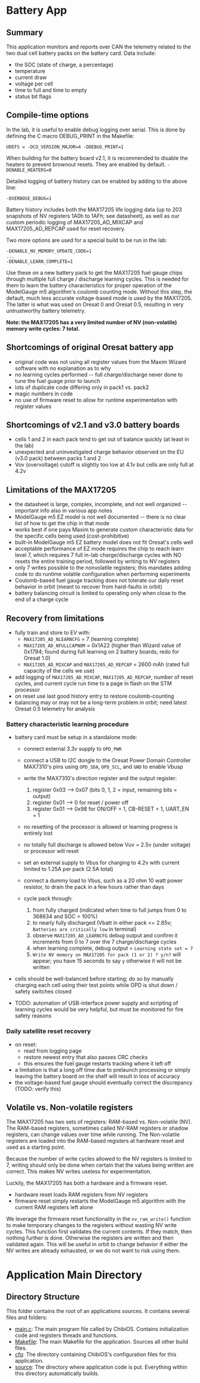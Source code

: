 # Battery App
## Summary
This application monitors and reports over CAN the telemetry related to
the two dual cell battery packs on the battery card. Data include:

- the SOC (state of charge, a percentage)
- temperature
- current draw
- voltage per cell
- time to full and time to empty
- status bit flags

## Compile-time options
In the lab, it is useful to enable debug logging over serial. This is done
by defining the C macro DEBUG_PRINT in the Makefile:

`UDEFS = -DCO_VERSION_MAJOR=4 -DDEBUG_PRINT=1`

When building for the battery board v2.1, it is recommended to disable the heaters
to prevent brownout resets. They are enabled by default.
`-DENABLE_HEATERS=0`

Detailed logging of battery history can be enabled by adding to the above line:

`-DVERBOSE_DEBUG=1`

Battery history includes both the MAX17205 life logging data (up to 203 snapshots of NV registers 1A0h to 1AFh; see datasheet),
as well as our custom periodic logging of MAX17205_AD_MIXCAP and MAX17205_AD_REPCAP used for reset recovery.

Two more options are used for a special build to be run in the lab:

```
-DENABLE_NV_MEMORY_UPDATE_CODE=1
...
-DENABLE_LEARN_COMPLETE=1
```

Use these on a new battery pack to get the MAX17205 fuel gauge chips through multiple full charge / discharge learning cycles.
This is needed for them to learn the battery characteristics for proper operation of the ModelGauge m5 algorithm's coulomb counting mode.
Without this step, the default, much less accurate voltage-based mode is used by the MAX17205. The latter is what was used on Oresat 0 and Oresat 0.5, 
resulting in very untrustworthy battery telemetry.

**Note: the MAX17205 has a very limited number of NV (non-volatile) memory write cycles: 7 total.**

## Shortcomings of original Oresat battery app
- original code was not using all register values from the Maxim Wizard software with no explanation as to why
- no learning cycles performed -- full charge/discharge never done to tune the fuel guage prior to launch
- lots of duplicate code differing only in pack1 vs. pack2
- magic numbers in code
- no use of firmware reset to allow for runtime experimentation with register values

## Shortcomings of v2.1 and v3.0 battery boards
- cells 1 and 2 in each pack tend to get out of balance quickly (at least in the lab)
- unexpected and uninvestigated charge behavior observed on the EU (v3.0 pack) between packs 1 and 2
- Vov (overvoltage) cutoff is slightly too low at 4.1v but cells are only full at 4.2v

## Limitations of the MAX17205
- the datasheet is large, complex, incomplete, and not well organized -- important info also in various app notes
- ModelGauge m5 EZ model is not well documented -- there is no clear list of how to get the chip in that mode
- works best if one pays Maxim to generate custom characteristic data for the specific cells being used (cost-prohibitive)
- built-in ModelGauge m5 EZ battery model does not fit Oresat's cells well
- acceptable performance of EZ mode requires the chip to reach learn level 7, which requires 7 full in-lab charge/discharge cycles with NO resets the entire training period, followed by writing to NV registers
- only 7 writes possible to the nonvolatile registers; this mandates adding code to do runtime volatile configuration when performing experiments
- Coulomb-based fuel gauge tracking does not tolerate our daily reset behavior in orbit (meant to recover from hard-faults in orbit)
- battery balancing circuit is limited to operating only when close to the end of a charge cycle

## Recovery from limitations
- fully train and store to EV with:
  - `MAX17205_AD_NLEARNCFG` = 7 (learning complete)
  - `MAX17205_AD_NFULLCAPNOM` = 0x1A22 (higher than Wizard value of 0x1794; found during full learning on 2 battery boards; redo for Oresat 1.0)
  - `MAX17205_AD_MIXCAP` and `MAX17205_AD_REPCAP` = 2600 mAh (rated full capacity of the cells we use)
- add logging of `MAX17205_AD_MIXCAP`, `MAX17205_AD_REPCAP`, number of reset cycles, and current cycle run time to a page in flash on the STM processor
- on reset use last good history entry to restore coulomb-counting
- balancing may or may not be a long-term problem in orbit; need latest Oresat 0.5 telemetry for analysis

### Battery characteristic learning procedure
- battery card must be setup in a standalone mode:
  - connect external 3.3v supply to `OPD_PWR`
  - connect a USB to I2C dongle to the Oresat Power Domain Controller MAX7310's pins using `OPD_SDA`, `OPD_SCL`, and `GND` to enable Vbusp
  - write the MAX7310's direction register and the output register:

    1. register 0x03 --> 0x07 (bits 0, 1, 2 = input, remaining bits = output)
    2. register 0x01 --> 0 for reset / power off
    3. register 0x01 --> 0x98 for ON/OFF = 1, CB-RESET = 1, UART_EN = 1

  - no resetting of the processor is allowed or learning progress is entirely lost
  - no totally full discharge is allowed below Vuv = 2.5v (under voltage) or processor will reset
  - set an external supply to Vbus for charging to 4.2v with current limited to 1.25A per pack (2.5A total)
  - connect a dummy load to Vbus, such as a 20 ohm 10 watt power resistor, to drain the pack in a few hours rather than days
  - cycle pack through:

    1. from fully charged (indicated when time to full jumps from 0 to 368634 and SOC = 100%)
    2. to nearly fully discharged (Vbatt in either pack <= 2.85v; `Batteries are critically low` in terminal)
    3. observe `MAX17205_AD_LEARNCFG` debug output and confirm it increments from 0 to 7 over the 7 charge/discharge cycles
    4. when learning complete, debug output = `Learning state set = 7`
    5. `Write NV memory on MAX17205 for pack (1 or 2) ? y/n?` will appear; you have 15 seconds to say `y` otherwise it will not be written

- cells should be well-balanced before starting; do so by manually charging each cell using their test points while OPD is shut down / safety switches closed
- TODO: automation of USB-interface power supply and scripting of learning cycles would be very helpful, but must be monitored for fire safety reasons

### Daily satellite reset recovery
- on reset:
  - read from logging page
  - restore newest entry that also passes CRC checks
  - this ensures the fuel gauge restarts tracking where it left off
- a limitation is that a long off time due to prelaunch processing or simply leaving the battery board on the shelf will result in loss of accuracy
- the voltage-based fuel gauge should eventually correct the discrepancy (TODO: verify this)

## Volatile vs. Non-volatile registers
The MAX17205 has two sets of registers: RAM-based vs. Non-volatile (NV).
The RAM-based registers, sometimes called NV-RAM registers or shadow registers, can change values over time while running.
The Non-volatile registers are loaded into the RAM-based registers at hardware reset and used as a starting point.

Because the number of write cycles allowed to the NV registers is limited to 7, writing should only be done when certain that the values being written are correct.
This makes NV writes useless for experimentation.

Luckily, the MAX17205 has both a hardware and a firmware reset.

- hardware reset loads RAM registers from NV registers
- firmware reset simply restarts the ModelGauge m5 algorithm with the current RAM registers left alone

We leverage the firmware reset functionality in the `nv_ram_write()` function to make temporary changes to the registers without wasting NV write cycles.
This function first validates the current contents. If they match, then nothing further is done. Otherwise the registers are written and then validated again.
This will be useful in orbit to change behavior if either the NV writes are already exhausted, or we do not want to risk using them.

# Application Main Directory
## Directory Structure
This folder contains the root of an applications sources. It contains
several files and folders:

* [main.c](main.c): The main program file called by ChibiOS. Contains
  initialization code and registers threads and functions.
* [Makefile](Makefile): The main Makefile for the application. Sources
  all other build files.
* [cfg](cfg): The directory containing ChibiOS's configuration files for
  this application.
* [source](source): The directory where application code is put.
  Everything within this directory automatically builds.
